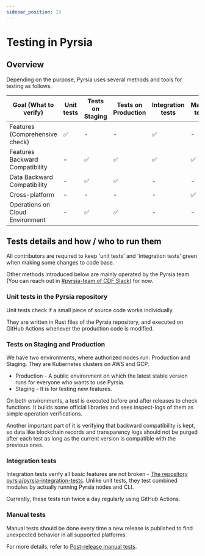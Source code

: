 ```yaml
---
sidebar_position: 13
---
```


# Testing in Pyrsia

## Overview

Depending on the purpose, Pyrsia uses several methods and tools for testing as follows.

| **Goal (What to verify)** | Unit tests | Tests on Staging | Tests on Production | Integration tests | Manual tests |
| ------------------------- | ---------- | ---------------- | ------------------- | ----------------- | ------------ |
| Features (Comprehensive check)  | ✅ | -  | -  | ✅ | -  |
| Features Backward Compatibility | -  | ✅ | ✅ | ✅ | ✅ |
| Data Backward Compatibility     | -  | ✅ | ✅ | -  | -  |
| Cross-platform                  | -  | -  | -  | -  | ✅ |
| Operations on Cloud Environment | -  | ✅ | ✅ | -  | -  |

## Tests details and how / who to run them

All contributors are required to keep 'unit tests' and 'integration tests' green when making some changes to code base.

Other methods introduced below are mainly operated by the Pyrsia team
(You can reach out in [#pyrsia-team of CDF Slack](https://cdeliveryfdn.slack.com/join/shared_invite/zt-1eryue9cw-9YpgrfIfsTcDS~hGHchURg))
for now.

### Unit tests in the Pyrsia repository

Unit tests check if a small piece of source code works individually.

They are written in Rust files of the Pyrsia repository,
and executed on GitHub Actions whenever the production code is modified.

### Tests on Staging and Production

We have two environments, where authorized nodes run: Production and Staging. They are Kubernetes clusters on AWS and GCP.

- Production - A public environment on which the latest stable version runs for everyone who wants to use Pyrsia.
- Staging - It is for testing new features.

On both environments, a test is executed before and after releases to check functions.
It builds some official libraries and sees inspect-logs of them as simple operation verifications.

Another important part of it is verifying that backward compatibility is kept,
so data like blockchain records and transparency logs should not be purged after each test
as long as the current version is compatible with the previous ones.

### Integration tests

Integration tests verify all basic features are
not broken - [The repository pyrsia/pyrsia-integration-tests](https://github.com/pyrsia/pyrsia-integration-tests).
Unlike unit tests, they test combined modules by actually running Pyrsia nodes and CLI.

Currently, these tests run twice a day regularly using GitHub Actions.

### Manual tests

Manual tests should be done every time a new release is published to find unexpected behavior in all supported platforms.

For more details, refer to [Post-release manual tests](/docs/developers/postrelease_manual_tests.md).
